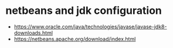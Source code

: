 # netbeans and jdk configuration
* https://www.oracle.com/java/technologies/javase/javase-jdk8-downloads.html
* https://netbeans.apache.org/download/index.html


